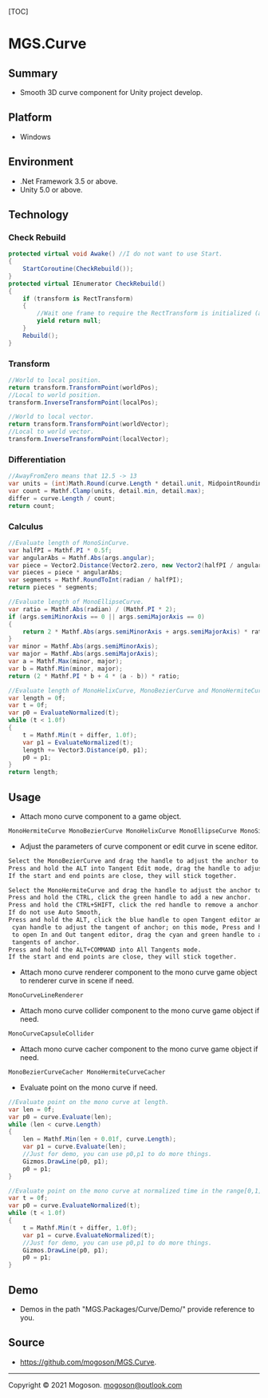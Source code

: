 [TOC]

# MGS.Curve

## Summary

- Smooth 3D curve component for Unity project develop.

## Platform

- Windows

## Environment

- .Net Framework 3.5 or above.
- Unity 5.0 or above.

## Technology

### Check Rebuild

```C#
protected virtual void Awake() //I do not want to use Start.
{
    StartCoroutine(CheckRebuild());
}
protected virtual IEnumerator CheckRebuild()
{
    if (transform is RectTransform)
    {
        //Wait one frame to require the RectTransform is initialized (after Awake).
        yield return null;
    }
    Rebuild();
}
```

### Transform


```C#
//World to local position.
return transform.TransformPoint(worldPos);
//Local to world position.
transform.InverseTransformPoint(localPos);

//World to local vector.
return transform.TransformPoint(worldVector);
//Local to world vector.
transform.InverseTransformPoint(localVector);
```

### Differentiation

```C#
//AwayFromZero means that 12.5 -> 13
var units = (int)Math.Round(curve.Length * detail.unit, MidpointRounding.AwayFromZero);
var count = Mathf.Clamp(units, detail.min, detail.max);
differ = curve.Length / count;
return count;
```

### Calculus

```C#
//Evaluate length of MonoSinCurve.
var halfPI = Mathf.PI * 0.5f;
var angularAbs = Mathf.Abs(args.angular);
var piece = Vector2.Distance(Vector2.zero, new Vector2(halfPI / angularAbs, args.amplitude));
var pieces = piece * angularAbs;
var segments = Mathf.RoundToInt(radian / halfPI);
return pieces * segments;

//Evaluate length of MonoEllipseCurve.
var ratio = Mathf.Abs(radian) / (Mathf.PI * 2);
if (args.semiMinorAxis == 0 || args.semiMajorAxis == 0)
{
    return 2 * Mathf.Abs(args.semiMinorAxis + args.semiMajorAxis) * ratio;
}
var minor = Mathf.Abs(args.semiMinorAxis);
var major = Mathf.Abs(args.semiMajorAxis);
var a = Mathf.Max(minor, major);
var b = Mathf.Min(minor, major);
return (2 * Mathf.PI * b + 4 * (a - b)) * ratio;

//Evaluate length of MonoHelixCurve, MonoBezierCurve and MonoHermiteCurve.
var length = 0f;
var t = 0f;
var p0 = EvaluateNormalized(t);
while (t < 1.0f)
{
    t = Mathf.Min(t + differ, 1.0f);
    var p1 = EvaluateNormalized(t);
    length += Vector3.Distance(p0, p1);
    p0 = p1;
}
return length;
```

## Usage

- Attach mono curve component to a game object.

```tex
MonoHermiteCurve MonoBezierCurve MonoHelixCurve MonoEllipseCurve MonoSinCurve
```

- Adjust the parameters of curve component or edit curve in scene editor.

```tex
Select the MonoBezierCurve and drag the handle to adjust the anchor to see effect.
Press and hold the ALT into Tangent Edit mode, drag the handle to adjust the tangent of anchor.
If the start and end points are close, they will stick together.

Select the MonoHermiteCurve and drag the handle to adjust the anchor to see effect.
Press and hold the CTRL, click the green handle to add a new anchor.
Press and hold the CTRL+SHIFT, click the red handle to remove a anchor.
If do not use Auto Smooth,
Press and hold the ALT, click the blue handle to open Tangent editor and drag the
 cyan handle to adjust the tangent of anchor; on this mode, Press and hold the SHIFT
 to open In and Out tangent editor, drag the cyan and green handle to adjust the
 tangents of anchor.
Press and hold the ALT+COMMAND into All Tangents mode.
If the start and end points are close, they will stick together.
```

- Attach mono curve renderer component to the mono curve game object to renderer curve in scene  if need.
```tex
MonoCurveLineRenderer
```

- Attach mono curve collider component to the mono curve game object if need.
```tex
MonoCurveCapsuleCollider
```

- Attach mono curve cacher component to the mono curve game object if need.
```tex
MonoBezierCurveCacher MonoHermiteCurveCacher
```

- Evaluate point on the mono curve if need.

```C#
//Evaluate point on the mono curve at length.
var len = 0f;
var p0 = curve.Evaluate(len);
while (len < curve.Length)
{
    len = Mathf.Min(len + 0.01f, curve.Length);
    var p1 = curve.Evaluate(len);
    //Just for demo, you can use p0,p1 to do more things.
    Gizmos.DrawLine(p0, p1);
    p0 = p1;
}

//Evaluate point on the mono curve at normalized time in the range[0,1].
var t = 0f;
var p0 = curve.EvaluateNormalized(t);
while (t < 1.0f)
{
    t = Mathf.Min(t + differ, 1.0f);
    var p1 = curve.EvaluateNormalized(t);
    //Just for demo, you can use p0,p1 to do more things.
    Gizmos.DrawLine(p0, p1);
    p0 = p1;
}
```

## Demo

- Demos in the path "MGS.Packages/Curve/Demo/" provide reference to you.

## Source

- https://github.com/mogoson/MGS.Curve.

------

Copyright © 2021 Mogoson.	mogoson@outlook.com